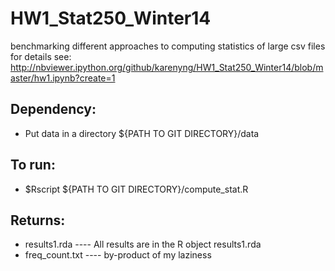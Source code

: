 HW1_Stat250_Winter14
====================

benchmarking different approaches to computing statistics of large csv files
for details see:
http://nbviewer.ipython.org/github/karenyng/HW1_Stat250_Winter14/blob/master/hw1.ipynb?create=1

Dependency:
----------

* Put data in a directory ${PATH TO GIT DIRECTORY}/data 

To run:
-----
* $Rscript ${PATH TO GIT DIRECTORY}/compute_stat.R 

Returns:
----
* results1.rda ---- All results are in the R object results1.rda
* freq_count.txt ---- by-product of my laziness



